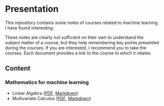 # Presentation

This repository contains some notes of courses related to machine learning I have found interesting.

These notes are clearly not sufficient on their own to understand the subject matter of a course, but they help remembering key points presented during the courses. If you are interested, I recommend you to take the courses. Each document provides a link to the course to which it relates.

## Content

### Mathematics for machine learning

* Linear Algebra ([PDF](Linear%20Algebra/Linear%20algebra.pdf), [Markdown](Linear%20Algebra/Linear%20algebra.md))
* Multivariate Calculus ([PDF](Multivariate%20Calculus/Multivariate%20calculus.pdf), [Markdown](Multivariate%20Calculus/Multivariate%20calculus.md))